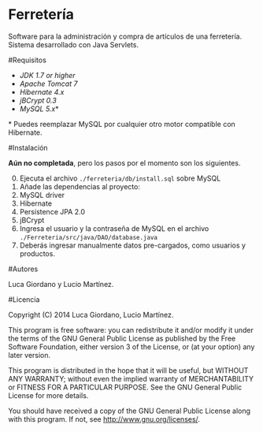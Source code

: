 Ferretería
==========

Software para la administración y compra de artículos de una ferretería.  
Sistema desarrollado con Java Servlets.

#Requisitos

 - *JDK 1.7 or higher*
 - *Apache Tomcat 7*
 - *Hibernate 4.x*
 - *jBCrypt 0.3*
 - *MySQL 5.x**

\* Puedes reemplazar MySQL por cualquier otro motor compatible con Hibernate.

#Instalación

**Aún no completada**, pero los pasos por el momento son los siguientes.

 0. Ejecuta el archivo `./ferreteria/db/install.sql` sobre MySQL
 1. Añade las dependencias al proyecto:
   1. MySQL driver
   2. Hibernate
   4. Persistence JPA 2.0
   3. jBCrypt
 2. Ingresa el usuario y la contraseña de MySQL en el archivo `./Ferreteria/src/java/DAO/database.java`
 3. Deberás ingresar manualmente datos pre-cargados, como usuarios y productos.

#Autores

Luca Giordano y Lucio Martínez.

#Licencia

Copyright (C) 2014 Luca Giordano, Lucio Martínez.

This program is free software: you can redistribute it and/or modify
it under the terms of the GNU General Public License as published by
the Free Software Foundation, either version 3 of the License, or
(at your option) any later version.

This program is distributed in the hope that it will be useful,
but WITHOUT ANY WARRANTY; without even the implied warranty of
MERCHANTABILITY or FITNESS FOR A PARTICULAR PURPOSE.  See the
GNU General Public License for more details.

You should have received a copy of the GNU General Public License
along with this program.  If not, see <http://www.gnu.org/licenses/>.
